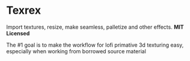 # Texrex

Import textures, resize, make seamless, palletize and other effects. **MIT Licensed**

The #1 goal is to make the workflow for lofi primative 3d texturing easy, especially when working from borrowed source material
